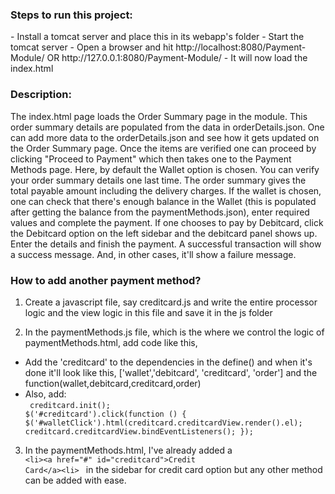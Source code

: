 <h3> Steps to run this project: </h3>
- Install a tomcat server and place this in its webapp's folder
- Start the tomcat server
- Open a browser and hit http://localhost:8080/Payment-Module/ OR http://127.0.0.1:8080/Payment-Module/
- It will now load the index.html 

<h3>Description:</h3>
<p>The index.html page loads the Order Summary page in the module. This order summary details are populated from the data in orderDetails.json. One can add more data to the orderDetails.json and see how it gets updated on the Order Summary page. Once the items are verified one can proceed by clicking "Proceed to Payment" which then takes one to the Payment Methods page. Here, by default the Wallet option is chosen. You can verify your order summary details one last time. The order summary gives the total payable amount including the delivery charges. If the wallet is chosen, one can check that there's enough balance in the Wallet (this is populated after getting the balance from the paymentMethods.json), enter required values and complete the payment. If one chooses to pay by Debitcard, click the Debitcard option on the left sidebar and the debitcard panel shows up. Enter the details and finish the payment. A successful transaction will show a success message. And, in other cases, it'll show a failure message.<p>

<h3>How to add another payment method?</h3>

1. Create a javascript file, say creditcard.js and write the entire processor logic and the view logic in this file and save it in the js folder <br>

2. In the paymentMethods.js file, which is the where we control the logic of paymentMethods.html, add code like this,
- Add the 'creditcard' to the dependencies in the define() and when it's done it'll look like this, ['wallet','debitcard', 'creditcard', 'order'] and the function(wallet,debitcard,creditcard,order)
- Also, add: <br>
    <code> creditcard.init(); 
     $('#creditcard').click(function () { 
        $('#walletClick').html(creditcard.creditcardView.render().el);
        creditcard.creditcardView.bindEventListeners();
    }); </code>
    
3. In the paymentMethods.html, I've already added a <code> &lt;li&gt;&lt;a href="#" id="creditcard"&gt;Credit Card&lt;/a&gt;&lt;li&gt; </code> in the sidebar for credit card option but any other method can be added with ease.
